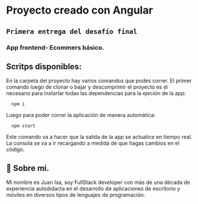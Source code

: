 # Proyecto creado con Angular
## `Primera entrega del desafío final` 
### App frontend- Ecommers básico.

## Scritps disponibles:
En la carpeta del proyecto hay varios comandos que podés correr. 
El primer comando luego de clonar o bajar y descomprimir el proyecto es el necesario para instarlar todas las dependencias para la ejeción de la app:

```
  npm i
```
Luego para poder correr la aplicación de manera automática:

```
  npm start
```

Este comando va a hacer que la salida de la app se actualice en tiempo real.
La consola se va a ir recargando a medida de que hagas cambios en el código.

## 🚀 Sobre mi.
Mi nombre es Juan Isa, soy FullStack developer con más de una década de experiencia 
autodidacta en el desarrollo de aplicaciones de escritorio y móviles en diversos tipos de lenguajes de programación.

